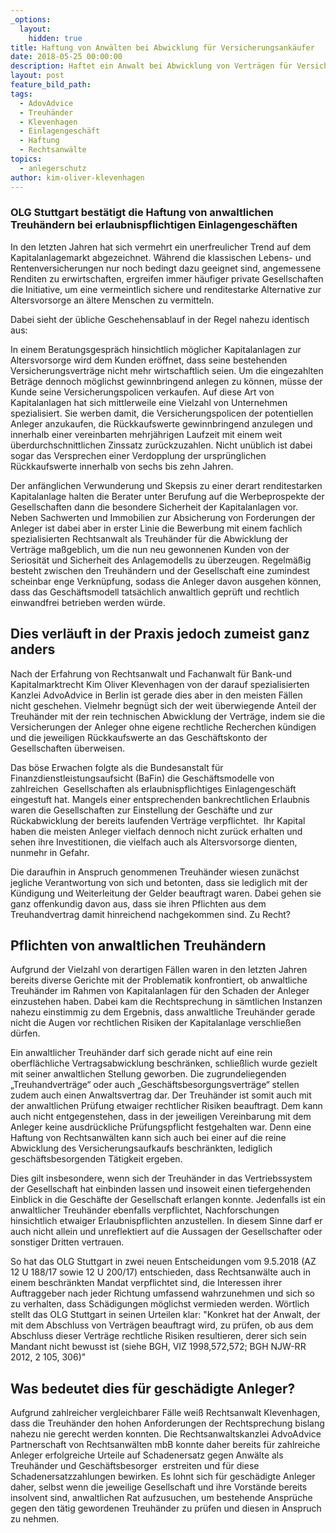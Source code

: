 ```yaml
---
_options:
  layout:
    hidden: true
title: Haftung von Anwälten bei Abwicklung für Versicherungsankäufer
date: 2018-05-25 00:00:00
description: Haftet ein Anwalt bei Abwicklung von Verträgen für Versicherungsankäufer
layout: post
feature_bild_path:
tags:
  - AdovAdvice
  - Treuhänder
  - Klevenhagen
  - Einlagengeschäft
  - Haftung
  - Rechtsanwälte
topics:
  - anlegerschutz
author: kim-oliver-klevenhagen
---
```


### OLG Stuttgart best&auml;tigt die Haftung von anwaltlichen Treuh&auml;ndern bei erlaubnispflichtigen Einlagengesch&auml;ften

In den letzten Jahren hat sich vermehrt ein unerfreulicher Trend auf dem Kapitalanlagemarkt abgezeichnet. W&auml;hrend die klassischen Lebens- und Rentenversicherungen nur noch bedingt dazu geeignet sind, angemessene Renditen zu erwirtschaften, ergreifen immer h&auml;ufiger private Gesellschaften die Initiative, um eine vermeintlich sichere und renditestarke Alternative zur Altersvorsorge an &auml;ltere Menschen zu vermitteln.

Dabei sieht der &uuml;bliche Geschehensablauf in der Regel nahezu identisch aus:

In einem Beratungsgespr&auml;ch hinsichtlich m&ouml;glicher Kapitalanlagen zur Altersvorsorge wird dem Kunden er&ouml;ffnet, dass seine bestehenden Versicherungsvertr&auml;ge nicht mehr wirtschaftlich seien. Um die eingezahlten Betr&auml;ge dennoch m&ouml;glichst gewinnbringend anlegen zu k&ouml;nnen, m&uuml;sse der Kunde seine Versicherungspolicen verkaufen. Auf diese Art von Kapitalanlagen hat sich mittlerweile eine Vielzahl von Unternehmen spezialisiert. Sie werben damit, die Versicherungspolicen der potentiellen Anleger anzukaufen, die R&uuml;ckkaufswerte gewinnbringend anzulegen und innerhalb einer vereinbarten mehrj&auml;hrigen Laufzeit mit einem weit &uuml;berdurchschnittlichen Zinssatz zur&uuml;ckzuzahlen. Nicht un&uuml;blich ist dabei sogar das Versprechen einer Verdopplung der urspr&uuml;nglichen R&uuml;ckkaufswerte innerhalb von sechs bis zehn Jahren.

Der anf&auml;nglichen Verwunderung und Skepsis zu einer derart renditestarken Kapitalanlage halten die Berater unter Berufung auf die Werbeprospekte der Gesellschaften dann die besondere Sicherheit der Kapitalanlagen vor. Neben Sachwerten und Immobilien zur Absicherung von Forderungen der Anleger ist dabei aber in erster Linie die Bewerbung mit einem fachlich spezialisierten Rechtsanwalt als Treuh&auml;nder f&uuml;r die Abwicklung der Vertr&auml;ge ma&szlig;geblich, um die nun neu gewonnenen Kunden von der Seriosit&auml;t und Sicherheit des Anlagemodells zu &uuml;berzeugen. Regelm&auml;&szlig;ig besteht zwischen den Treuh&auml;ndern und der Gesellschaft eine zumindest scheinbar enge Verkn&uuml;pfung, sodass die Anleger davon ausgehen k&ouml;nnen, dass das Gesch&auml;ftsmodell tats&auml;chlich anwaltlich gepr&uuml;ft und rechtlich einwandfrei betrieben werden w&uuml;rde.

## Dies verl&auml;uft in der Praxis jedoch zumeist ganz anders

Nach der Erfahrung von Rechtsanwalt und Fachanwalt f&uuml;r Bank-und Kapitalmarktrecht Kim Oliver Klevenhagen von der darauf spezialisierten Kanzlei AdvoAdvice in Berlin ist gerade dies aber in den meisten F&auml;llen nicht geschehen. Vielmehr begn&uuml;gt sich der weit &uuml;berwiegende Anteil der Treuh&auml;nder mit der rein technischen Abwicklung der Vertr&auml;ge, indem sie die Versicherungen der Anleger ohne eigene rechtliche Recherchen k&uuml;ndigen und die jeweiligen R&uuml;ckkaufswerte an das Gesch&auml;ftskonto der Gesellschaften &uuml;berweisen.

Das b&ouml;se Erwachen folgte als die Bundesanstalt f&uuml;r Finanzdienstleistungsaufsicht (BaFin) die Gesch&auml;ftsmodelle von zahlreichen&nbsp; Gesellschaften als erlaubnispflichtiges Einlagengesch&auml;ft eingestuft hat. Mangels einer entsprechenden bankrechtlichen Erlaubnis waren die Gesellschaften zur Einstellung der Gesch&auml;fte und zur R&uuml;ckabwicklung der bereits laufenden Vertr&auml;ge verpflichtet. &nbsp;Ihr Kapital haben die meisten Anleger vielfach dennoch nicht zur&uuml;ck erhalten und sehen ihre Investitionen, die vielfach auch als Altersvorsorge dienten,&nbsp; nunmehr in Gefahr.

Die daraufhin in Anspruch genommenen Treuh&auml;nder wiesen zun&auml;chst jegliche Verantwortung von sich und betonten, dass sie lediglich mit der K&uuml;ndigung und Weiterleitung der Gelder beauftragt waren. Dabei gehen sie ganz offenkundig davon aus, dass sie ihren Pflichten aus dem Treuhandvertrag damit hinreichend nachgekommen sind. Zu Recht?

## Pflichten von anwaltlichen Treuh&auml;ndern

Aufgrund der Vielzahl von derartigen F&auml;llen waren in den letzten Jahren bereits diverse Gerichte mit der Problematik konfrontiert, ob anwaltliche Treuh&auml;nder im Rahmen von Kapitalanlagen f&uuml;r den Schaden der Anleger einzustehen haben. Dabei kam die Rechtsprechung in s&auml;mtlichen Instanzen nahezu einstimmig zu dem Ergebnis, dass anwaltliche Treuh&auml;nder gerade nicht die Augen vor rechtlichen Risiken der Kapitalanlage verschlie&szlig;en d&uuml;rfen.

Ein anwaltlicher Treuh&auml;nder darf sich gerade nicht auf eine rein oberfl&auml;chliche Vertragsabwicklung beschr&auml;nken, schlie&szlig;lich wurde gezielt mit seiner anwaltlichen Stellung geworben. Die zugrundeliegenden „Treuhandvertr&auml;ge“ oder auch „Gesch&auml;ftsbesorgungsvertr&auml;ge“ stellen zudem auch einen Anwaltsvertrag dar. Der Treuh&auml;nder ist somit auch mit der anwaltlichen Pr&uuml;fung etwaiger rechtlicher Risiken beauftragt. Dem kann auch nicht entgegenstehen, dass in der jeweiligen Vereinbarung mit dem Anleger keine ausdr&uuml;ckliche Pr&uuml;fungspflicht festgehalten war. Denn eine Haftung von Rechtsanw&auml;lten kann sich auch bei einer auf die reine Abwicklung des Versicherungsaufkaufs beschr&auml;nkten, lediglich gesch&auml;ftsbesorgenden T&auml;tigkeit ergeben.

Dies gilt insbesondere, wenn sich der Treuh&auml;nder in das Vertriebssystem der Gesellschaft hat einbinden lassen und insoweit einen tiefergehenden Einblick in die Gesch&auml;fte der Gesellschaft erlangen konnte. Jedenfalls ist ein anwaltlicher Treuh&auml;nder ebenfalls verpflichtet, Nachforschungen hinsichtlich etwaiger Erlaubnispflichten anzustellen. In diesem Sinne darf er auch nicht allein und unreflektiert auf die Aussagen der Gesellschafter oder sonstiger Dritten vertrauen.

So hat das OLG Stuttgart in zwei neuen Entscheidungen vom 9.5.2018 (AZ 12 U 188/17 sowie 12 U 200/17) entschieden, dass Rechtsanw&auml;lte auch in einem beschr&auml;nkten Mandat verpflichtet sind, die Interessen ihrer Auftraggeber nach jeder Richtung umfassend wahrzunehmen und sich so zu verhalten, dass Sch&auml;digungen m&ouml;glichst vermieden werden. W&ouml;rtlich stellt das OLG Stuttgart in seinen Urteilen klar: "Konkret hat der Anwalt, der mit dem Abschluss von Vertr&auml;gen beauftragt wird, zu pr&uuml;fen, ob aus dem Abschluss dieser Vertr&auml;ge rechtliche Risiken resultieren, derer sich sein Mandant nicht bewusst ist (siehe BGH, VIZ 1998,572,572; BGH NJW-RR 2012, 2 105, 306)"

## Was bedeutet dies f&uuml;r gesch&auml;digte Anleger?

Aufgrund zahlreicher vergleichbarer F&auml;lle wei&szlig; Rechtsanwalt Klevenhagen, dass die Treuh&auml;nder den hohen Anforderungen der Rechtsprechung bislang nahezu nie gerecht werden konnten. Die Rechtsanwaltskanzlei AdvoAdvice Partnerschaft von Rechtsanw&auml;lten mbB konnte daher bereits f&uuml;r zahlreiche Anleger erfolgreiche Urteile auf Schadenersatz gegen Anw&auml;lte als Treuh&auml;nder und Gesch&auml;ftsbesorger&nbsp; erstreiten und f&uuml;r diese Schadenersatzzahlungen bewirken. Es lohnt sich f&uuml;r gesch&auml;digte Anleger daher, selbst wenn die jeweilige Gesellschaft und ihre Vorst&auml;nde bereits insolvent sind, anwaltlichen Rat aufzusuchen, um bestehende Anspr&uuml;che gegen den t&auml;tig gewordenen Treuh&auml;nder zu pr&uuml;fen und diesen in Anspruch zu nehmen.
